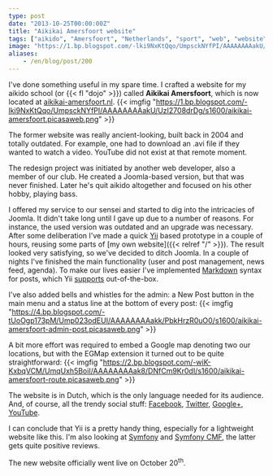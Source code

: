 ```yaml
---
type: post
date: "2013-10-25T00:00:00Z"
title: "Aikikai Amersfoort website"
tags: ["aikido", "Amersfoort", "Netherlands", "sport", "web", "website", "Yii"]
image: "https://1.bp.blogspot.com/-lki9NxKtQqo/UmpsckNYfPI/AAAAAAAAakU/UzI2708drDg/s1600/aikikai-amersfoort.picasaweb.png"
aliases:
    - /en/blog/post/200
---
```


I've done something useful in my spare time. I crafted a website for my aikido school (or {{< fl "dojo" >}}) called **Aikikai Amersfoort**, which is now located at [aikikai-amersfoort.nl](http://aikikai-amersfoort.nl/).
{{< imgfig "https://1.bp.blogspot.com/-lki9NxKtQqo/UmpsckNYfPI/AAAAAAAAakU/UzI2708drDg/s1600/aikikai-amersfoort.picasaweb.png" >}}

The former website was really ancient-looking, built back in 2004 and totally outdated. For example, one had to download an .avi file if they wanted to watch a video. YouTube did not exist at that remote moment.

<!--more-->

The redesign project was initiated by another web developer, also a member of our club. He created a Joomla-based version, but that was never finished. Later he's quit aikido altogether and focused on his other hobby, playing bass.

I offered my service to our sensei and started to dig into the intricacies of Joomla. It didn't take long until I gave up due to a number of reasons. For instance, the used version was outdated and an upgrade was necessary. After some deliberation I've made a quick [Yii](http://www.yiiframework.com/) based prototype in a couple of hours, reusing some parts of [my own website]({{< relref "/" >}}). The result looked very satisfying, so we've decided to ditch Joomla. In a couple of nights I've finished the main functionality (user and post management, news feed, agenda). To make our lives easier I've implemented [Markdown](http://daringfireball.net/projects/markdown/syntax) syntax for posts, which Yii [supports](http://www.yiiframework.com/doc/api/1.1/CMarkdown) out-of-the-box.

I've also added bells and whistles for the admin: a New Post button in the main menu and a status line at the bottom of every post:
{{< imgfig "https://4.bp.blogspot.com/-tUoOgp173pM/Ump023odEUI/AAAAAAAAakk/PbkHrzR0uO0/s1600/aikikai-amersfoort-admin-post.picasaweb.png" >}}

A bit more effort was required to embed a Google map denoting two our locations, but with the EGMap extension it turned out to be quite straightforward:
{{< imgfig "https://2.bp.blogspot.com/-wiK-KxbqVCM/UmqUxh5BoiI/AAAAAAAAak8/DNfCm9Kr0dI/s1600/aikikai-amersfoort-route.picasaweb.png" >}}

The website is in Dutch, which is the only language needed for its audience. And, of course, all the trendy social stuff: [Facebook](http://www.facebook.com/pages/Aikikai-Amersfoort/233137963447868), [Twitter](http://twitter.com/aiki_amersfoort), [Google+](http://plus.google.com/112010950208592078236), [YouTube](http://www.youtube.com/user/JoginderSinghAikido).

I can conclude that Yii is a pretty handy thing, especially for a lightweight website like this. I'm also looking at [Symfony](http://symfony.com/) and [Symfony CMF](http://cmf.symfony.com/), the latter gets quite positive reviews.

The new website officially went live on October 20<sup>th</sup>.
